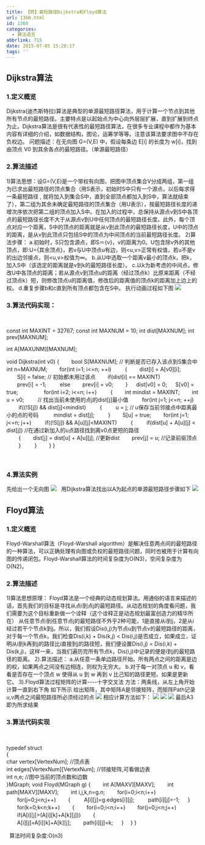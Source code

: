 ```yaml
---
title: 【转】最短路径Dijkstra和Floyd算法
url: 1360.html
id: 1360
categories:
  - 算法语言
abbrlink: 715
date: 2015-07-05 15:28:17
tags: ''
---
```


Dijkstra算法
----------

### 1.定义概览

Dijkstra(迪杰斯特拉)算法是典型的单源最短路径算法，用于计算一个节点到其他所有节点的最短路径。主要特点是以起始点为中心向外层层扩展，直到扩展到终点为止。Dijkstra算法是很有代表性的最短路径算法，在很多专业课程中都作为基本内容有详细的介绍，如数据结构，图论，运筹学等等。注意该算法要求图中不存在负权边。 问题描述：在无向图 G=(V,E) 中，假设每条边 E\[i\] 的长度为 w\[i\]，找到由顶点 V0 到其余各点的最短路径。（单源最短路径）

### 2.算法描述

1)算法思想：设G=(V,E)是一个带权有向图，把图中顶点集合V分成两组，第一组为已求出最短路径的顶点集合（用S表示，初始时S中只有一个源点，以后每求得一条最短路径 , 就将加入到集合S中，直到全部顶点都加入到S中，算法就结束了），第二组为其余未确定最短路径的顶点集合（用U表示），按最短路径长度的递增次序依次把第二组的顶点加入S中。在加入的过程中，总保持从源点v到S中各顶点的最短路径长度不大于从源点v到U中任何顶点的最短路径长度。此外，每个顶点对应一个距离，S中的顶点的距离就是从v到此顶点的最短路径长度，U中的顶点的距离，是从v到此顶点只包括S中的顶点为中间顶点的当前最短路径长度。 2)算法步骤： a.初始时，S只包含源点，即S＝{v}，v的距离为0。U包含除v外的其他顶点，即:U={其余顶点}，若v与U中顶点u有边，则<u,v>正常有权值，若u不是v的出边邻接点，则<u,v>权值为∞。 b.从U中选取一个距离v最小的顶点k，把k，加入S中（该选定的距离就是v到k的最短路径长度）。 c.以k为新考虑的中间点，修改U中各顶点的距离；若从源点v到顶点u的距离（经过顶点k）比原来距离（不经过顶点k）短，则修改顶点u的距离值，修改后的距离值的顶点k的距离加上边上的权。 d.重复步骤b和c直到所有顶点都包含在S中。 执行动画过程如下图 [![](http://wangbaiyuan.cn/wp-content/uploads/2015/07/2012073019540660.gif)](http://wangbaiyuan.cn/wp-content/uploads/2015/07/2012073019540660.gif)  

### 3.算法代码实现：

 

const int  MAXINT = 32767;
const int MAXNUM = 10;
int dist\[MAXNUM\];
int prev\[MAXNUM\];

int A\[MAXUNM\]\[MAXNUM\];

void Dijkstra(int v0)
{
  　　bool S\[MAXNUM\];                                  // 判断是否已存入该点到S集合中
      int n=MAXNUM;
  　　for(int i=1; i<=n; ++i)
 　　 {
      　　dist\[i\] = A\[v0\]\[i\];
      　　S\[i\] = false;                                // 初始都未用过该点
      　　if(dist\[i\] == MAXINT)    
            　　prev\[i\] = -1;
 　　     else 
            　　prev\[i\] = v0;
   　　}
   　 dist\[v0\] = 0;
   　 S\[v0\] = true; 　　
 　　 for(int i=2; i<=n; i++)
 　　 {
       　　int mindist = MAXINT;
       　　int u = v0; 　　                            // 找出当前未使用的点j的dist\[j\]最小值
      　　 for(int j=1; j<=n; ++j)
      　　    if((!S\[j\]) && dist\[j\]<mindist)
      　　    {
         　　       u = j;                             // u保存当前邻接点中距离最小的点的号码 
         　 　      mindist = dist\[j\];
       　　   }
       　　S\[u\] = true; 
       　　for(int j=1; j<=n; j++)
       　　    if((!S\[j\]) && A\[u\]\[j\]<MAXINT)
       　　    {
           　    　if(dist\[u\] + A\[u\]\[j\] < dist\[j\])     //在通过新加入的u点路径找到离v0点更短的路径  
           　    　{
                   　　dist\[j\] = dist\[u\] + A\[u\]\[j\];    //更新dist 
                   　　prev\[j\] = u;                    //记录前驱顶点 
            　　    }
        　    　}
   　　}
}

 

### 4.算法实例

先给出一个无向图 [![](http://wangbaiyuan.cn/wp-content/uploads/2015/07/2012073019593375.jpg)](http://wangbaiyuan.cn/wp-content/uploads/2015/07/2012073019593375.jpg)   用Dijkstra算法找出以A为起点的单源最短路径步骤如下 [![](http://wangbaiyuan.cn/wp-content/uploads/2015/07/2012073020014941.jpg)](http://wangbaiyuan.cn/wp-content/uploads/2015/07/2012073020014941.jpg)

Floyd算法
-------

### 1.定义概览

Floyd-Warshall算法（Floyd-Warshall algorithm）是解决任意两点间的最短路径的一种算法，可以正确处理有向图或负权的最短路径问题，同时也被用于计算有向图的传递闭包。Floyd-Warshall算法的时间复杂度为O(N3)，空间复杂度为O(N2)。

### 2.算法描述

1)算法思想原理： Floyd算法是一个经典的动态规划算法。用通俗的语言来描述的话，首先我们的目标是寻找从点i到点j的最短路径。从动态规划的角度看问题，我们需要为这个目标重新做一个诠释（这个诠释正是动态规划最富创造力的精华所在） 从任意节点i到任意节点j的最短路径不外乎2种可能，1是直接从i到j，2是从i经过若干个节点k到j。所以，我们假设Dis(i,j)为节点u到节点v的最短路径的距离，对于每一个节点k，我们检查Dis(i,k) + Dis(k,j) < Dis(i,j)是否成立，如果成立，证明从i到k再到j的路径比i直接到j的路径短，我们便设置Dis(i,j) = Dis(i,k) + Dis(k,j)，这样一来，当我们遍历完所有节点k，Dis(i,j)中记录的便是i到j的最短路径的距离。 2).算法描述： a.从任意一条单边路径开始。所有两点之间的距离是边的权，如果两点之间没有边相连，则权为无穷大。 b.对于每一对顶点 u 和 v，看看是否存在一个顶点 w 使得从 u 到 w 再到 v 比己知的路径更短。如果是更新它。 3).Floyd算法过程矩阵的计算----十字交叉法 方法：两条线，从左上角开始计算一直到右下角 如下所示 给出矩阵，其中矩阵A是邻接矩阵，而矩阵Path记录u,v两点之间最短路径所必须经过的点 [![](http://wangbaiyuan.cn/wp-content/uploads/2015/07/2012073109403649.jpg)](http://wangbaiyuan.cn/wp-content/uploads/2015/07/2012073109403649.jpg) 相应计算方法如下： [![](http://wangbaiyuan.cn/wp-content/uploads/2015/07/2012073109460084.jpg)](http://wangbaiyuan.cn/wp-content/uploads/2015/07/2012073109460084.jpg) [![](http://wangbaiyuan.cn/wp-content/uploads/2015/07/2012073109453085.jpg)](http://wangbaiyuan.cn/wp-content/uploads/2015/07/2012073109453085.jpg) [![](http://wangbaiyuan.cn/wp-content/uploads/2015/07/2012073109463549.jpg)](http://wangbaiyuan.cn/wp-content/uploads/2015/07/2012073109463549.jpg) 最后A3即为所求结果

### 3.算法代码实现

 

typedef struct          
{        
    char vertex\[VertexNum\];                                //顶点表         
    int edges\[VertexNum\]\[VertexNum\];                       //邻接矩阵,可看做边表         
    int n,e;                                               //图中当前的顶点数和边数         
}MGraph; 
void Floyd(MGraph g)
{
 　　int A\[MAXV\]\[MAXV\];
 　　int path\[MAXV\]\[MAXV\];
 　　int i,j,k,n=g.n;
 　　for(i=0;i<n;i++)
    　　for(j=0;j<n;j++)
    　　{ 　　
             A\[i\]\[j\]=g.edges\[i\]\[j\];
         　　 path\[i\]\[j\]=-1;
     　 }
 　　for(k=0;k<n;k++)
 　　{ 
      　　for(i=0;i<n;i++)
         　　for(j=0;j<n;j++)
             　　if(A\[i\]\[j\]>(A\[i\]\[k\]+A\[k\]\[j\]))
             　　{<br>                   　　A\[i\]\[j\]=A\[i\]\[k\]+A\[k\]\[j\];
                   　　path\[i\]\[j\]=k;
              　 } 
    　} 
}

  算法时间复杂度:O(n3)